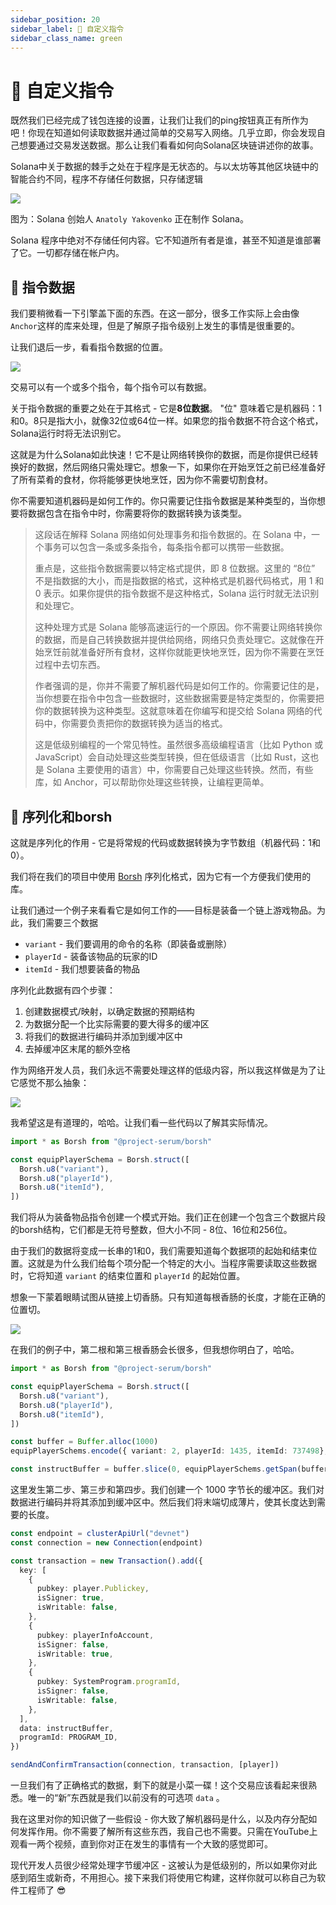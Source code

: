 ```yaml
---
sidebar_position: 20
sidebar_label: 🤔 自定义指令
sidebar_class_name: green
---
```


# 🤔 自定义指令

既然我们已经完成了钱包连接的设置，让我们让我们的ping按钮真正有所作为吧！你现在知道如何读取数据并通过简单的交易写入网络。几乎立即，你会发现自己想要通过交易发送数据。那么让我们看看如何向Solana区块链讲述你的故事。

Solana中关于数据的棘手之处在于程序是无状态的。与以太坊等其他区块链中的智能合约不同，程序不存储任何数据，只存储逻辑

![](./img/upload_1.png)

图为：Solana 创始人 `Anatoly Yakovenko` 正在制作 Solana。

Solana 程序中绝对不存储任何内容。它不知道所有者是谁，甚至不知道是谁部署了它。一切都存储在帐户内。

## 📧 指令数据

我们要稍微看一下引擎盖下面的东西。在这一部分，很多工作实际上会由像`Anchor`这样的库来处理，但是了解原子指令级别上发生的事情是很重要的。

让我们退后一步，看看指令数据的位置。

![](./img/upload_2.png)


交易可以有一个或多个指令，每个指令可以有数据。

关于指令数据的重要之处在于其格式 - 它是**8位数据**。 "位" 意味着它是机器码：1和0。8只是指大小，就像32位或64位一样。如果您的指令数据不符合这个格式，Solana运行时将无法识别它。

这就是为什么Solana如此快速！它不是让网络转换你的数据，而是你提供已经转换好的数据，然后网络只需处理它。想象一下，如果你在开始烹饪之前已经准备好了所有菜肴的食材，你将能够更快地烹饪，因为你不需要切割食材。

你不需要知道机器码是如何工作的。你只需要记住指令数据是某种类型的，当你想要将数据包含在指令中时，你需要将你的数据转换为该类型。


> 这段话在解释 Solana 网络如何处理事务和指令数据的。在 Solana 中，一个事务可以包含一条或多条指令，每条指令都可以携带一些数据。
>
> 重点是，这些指令数据需要以特定格式提供，即 8 位数据。这里的 “8位” 不是指数据的大小，而是指数据的格式，这种格式是机器代码格式，用 1 和 0 表示。如果你提供的指令数据不是这种格式，Solana 运行时就无法识别和处理它。
>
> 这种处理方式是 Solana 能够高速运行的一个原因。你不需要让网络转换你的数据，而是自己转换数据并提供给网络，网络只负责处理它。这就像在开始烹饪前就准备好所有食材，这样你就能更快地烹饪，因为你不需要在烹饪过程中去切东西。
>
> 作者强调的是，你并不需要了解机器代码是如何工作的。你需要记住的是，当你想要在指令中包含一些数据时，这些数据需要是特定类型的，你需要把你的数据转换为这种类型。这就意味着在你编写和提交给 Solana 网络的代码中，你需要负责把你的数据转换为适当的格式。
>
> 这是低级别编程的一个常见特性。虽然很多高级编程语言（比如 Python 或 JavaScript）会自动处理这些类型转换，但在低级语言（比如 Rust，这也是 Solana 主要使用的语言）中，你需要自己处理这些转换。然而，有些库，如 Anchor，可以帮助你处理这些转换，让编程更简单。

## 🔨 序列化和borsh


这就是序列化的作用 - 它是将常规的代码或数据转换为字节数组（机器代码：1和0）。

我们将在我们的项目中使用 [Borsh](https://borsh.io/) 序列化格式，因为它有一个方便我们使用的库。

让我们通过一个例子来看看它是如何工作的——目标是装备一个链上游戏物品。为此，我们需要三个数据

- `variant` - 我们要调用的命令的名称（即装备或删除）
- `playerId` - 装备该物品的玩家的ID
- `itemId` - 我们想要装备的物品

序列化此数据有四个步骤：

1. 创建数据模式/映射，以确定数据的预期结构
2. 为数据分配一个比实际需要的要大得多的缓冲区
3. 将我们的数据进行编码并添加到缓冲区中
4. 去掉缓冲区末尾的额外空格

作为网络开发人员，我们永远不需要处理这样的低级内容，所以我这样做是为了让它感觉不那么抽象：

![](./img/upload_3.png)

我希望这是有道理的，哈哈。让我们看一些代码以了解其实际情况。

```ts
import * as Borsh from "@project-serum/borsh"

const equipPlayerSchema = Borsh.struct([
  Borsh.u8("variant"),
  Borsh.u8("playerId"),
  Borsh.u8("itemId"),
])
```

我们将从为装备物品指令创建一个模式开始。我们正在创建一个包含三个数据片段的borsh结构，它们都是无符号整数，但大小不同 - 8位、16位和256位。

由于我们的数据将变成一长串的1和0，我们需要知道每个数据项的起始和结束位置。这就是为什么我们给每个项分配一个特定的大小。当程序需要读取这些数据时，它将知道 `variant` 的结束位置和 `playerId` 的起始位置。

想象一下蒙着眼睛试图从链接上切香肠。只有知道每根香肠的长度，才能在正确的位置切。

![](./img/upload_4.png)

在我们的例子中，第二根和第三根香肠会长很多，但我想你明白了，哈哈。


```ts
import * as Borsh from "@project-serum/borsh"

const equipPlayerSchema = Borsh.struct([
  Borsh.u8("variant"),
  Borsh.u8("playerId"),
  Borsh.u8("itemId"),
])

const buffer = Buffer.alloc(1000)
equipPlayerSchems.encode({ variant: 2, playerId: 1435, itemId: 737498}, buffer)

const instructBuffer = buffer.slice(0, equipPlayerSchems.getSpan(buffer))
```

这里发生第二步、第三步和第四步。我们创建一个 1000 字节长的缓冲区。我们对数据进行编码并将其添加到缓冲区中。然后我们将末端切成薄片，使其长度达到需要的长度。

```ts
const endpoint = clusterApiUrl("devnet")
const connection = new Connection(endpoint)

const transaction = new Transaction().add({
  key: [
    {
      pubkey: player.Publickey,
      isSigner: true,
      isWritable: false,
    },
    {
      pubkey: playerInfoAccount,
      isSigner: false,
      isWritable: true,
    },
    {
      pubkey: SystemProgram.programId,
      isSigner: false,
      isWritable: false,
    },
  ],
  data: instructBuffer,
  programId: PROGRAM_ID,
})

sendAndConfirmTransaction(connection, transaction, [player])
```

一旦我们有了正确格式的数据，剩下的就是小菜一碟！这个交易应该看起来很熟悉。唯一的“新”东西就是我们以前没有的可选项 `data` 。

我在这里对你的知识做了一些假设 - 你大致了解机器码是什么，以及内存分配如何发挥作用。你不需要了解所有这些东西，我自己也不需要。只需在YouTube上观看一两个视频，直到你对正在发生的事情有一个大致的感觉即可。


现代开发人员很少经常处理字节缓冲区 - 这被认为是低级别的，所以如果你对此感到陌生或新奇，不用担心。接下来我们将使用它构建，这样你就可以称自己为软件工程师了 😎
